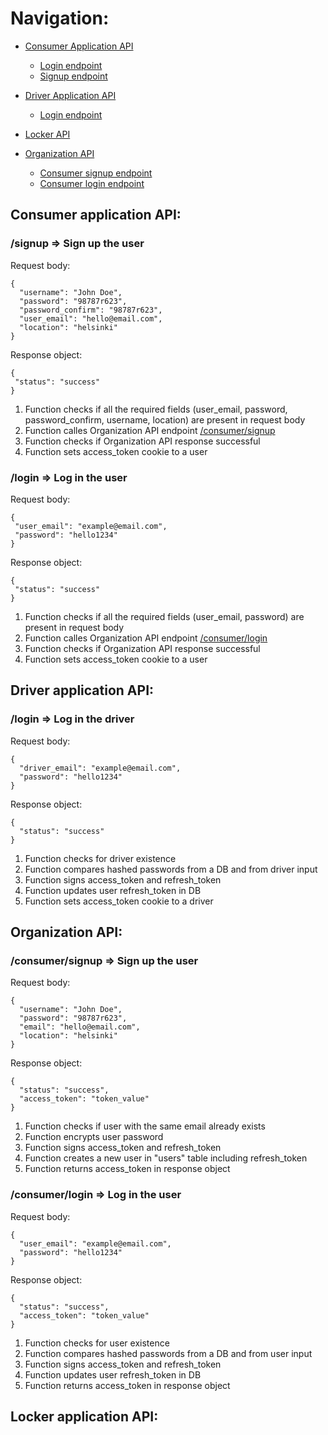 # Navigation:
- [Consumer Application API](#consumer-application-api)
  + [Login endpoint](#login--log-in-the-user)
  + [Signup endpoint](#signup--sign-up-the-user)

- [Driver Application API](#driver-application-api)
  + [Login endpoint](#login--log-in-the-driver)

- [Locker API](#locker-application-api)

- [Organization API](#organization-api)
  + [Consumer signup endpoint](#consumersignup--sign-up-the-user)
  + [Consumer login endpoint](#consumerlogin--log-in-the-user)


## Consumer application API:

### /signup => Sign up the user

Request body:
```
{
  "username": "John Doe",
  "password": "98787r623",
  "password_confirm": "98787r623",
  "user_email": "hello@email.com",
  "location": "helsinki"
}
```

Response object:
 ```
{
  "status": "success"
}
```

1. Function checks if all the required fields (user_email, password, password_confirm, username, location) are present in request body
2. Function calles Organization API endpoint [/consumer/signup](#consumersignup--sign-up-the-user)
3. Function checks if Organization API response successful 
4. Function sets access_token cookie to a user


### /login => Log in the user

Request body: 

 ```
{
  "user_email": "example@email.com",
  "password": "hello1234"
}

```

Response object:
 ```
{
  "status": "success"
}
```

1. Function checks if all the required fields (user_email, password) are present in request body
2. Function calles Organization API endpoint [/consumer/login](#consumerlogin--log-in-the-user)
3. Function checks if Organization API response successful 
4. Function sets access_token cookie to a user


## Driver application API:

### /login => Log in the driver
Request body: 
```
{
  "driver_email": "example@email.com",
  "password": "hello1234"
}
```

Response object:
```
{
  "status": "success"
}
```

1. Function checks for driver existence
2. Function compares hashed passwords from a DB and from driver input
3. Function signs access_token and refresh_token
4. Function updates user refresh_token in DB
5. Function sets access_token cookie to a driver


## Organization API:

### /consumer/signup => Sign up the user
Request body:
```
{
  "username": "John Doe",
  "password": "98787r623",
  "email": "hello@email.com",
  "location": "helsinki"
}
```

Response object:
```
{
  "status": "success",
  "access_token": "token_value"
}
```

1. Function checks if user with the same email already exists
2. Function encrypts user password
3. Function signs access_token and refresh_token
4. Function creates a new user in "users" table including refresh_token
5. Function returns access_token in response object



### /consumer/login => Log in the user
Request body: 
```
{
  "user_email": "example@email.com",
  "password": "hello1234"
}
```

Response object:
```
{
  "status": "success",
  "access_token": "token_value"
}
```

1. Function checks for user existence
2. Function compares hashed passwords from a DB and from user input
3. Function signs access_token and refresh_token
4. Function updates user refresh_token in DB
5. Function returns access_token in response object


## Locker application API: